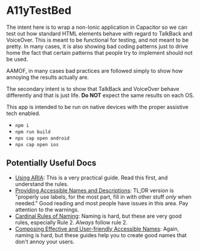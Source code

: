 # A11yTestBed

The intent here is to wrap a non-Ionic application in Capacitor so we can test out how standard HTML elements behave with regard to TalkBack and VoiceOver. This is meant to be functional for testing, and not meant to be pretty. In many cases, it is also showing bad coding patterns just to drive home the fact that certain patterns that people try to implement should not be used.

AAMOF, in many cases bad practices are followed simply to show how annoying the results actually are.

The secondary intent is to show that TalkBack and VoiceOver behave differently and that is just life. **Do NOT** expect the same results on each OS.

This app is intended to be run on native devices with the proper assistive tech enabled.

- `npm i`
- `npm run build`
- `npx cap open android`
- `npx cap open ios`

## Potentially Useful Docs

- [Using ARIA](https://www.w3.org/TR/using-aria/): This is a very practical guide. Read this first, and understand the rules.
- [Providing Accessible Names and Descriptions](https://www.w3.org/WAI/ARIA/apg/practices/names-and-descriptions/): TL;DR version is "properly use labels, for the most part, fill in with other stuff _only_ when needed." Good reading and most people have issues in this area. Pay attention to the warnings.
- [Cardinal Rules of Naming](https://www.w3.org/WAI/ARIA/apg/practices/names-and-descriptions/#cardinalrulesofnaming): Naming is hard, but these are very good rules, especially Rule 2. _Always_ follow rule 2.
- [Composing Effective and User-friendly Accessible Names](https://www.w3.org/WAI/ARIA/apg/practices/names-and-descriptions/#naming_effectively): Again, naming is hard, but these guides help you to create good names that don't annoy your users.


